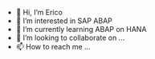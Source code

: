 - 👋 Hi, I’m Erico
- 👀 I’m interested in SAP ABAP 
- 🌱 I’m currently learning ABAP on HANA
- 💞️ I’m looking to collaborate on ...
- 📫 How to reach me ...

<!---
goRicko/goRicko is a ✨ special ✨ repository because its `README.md` (this file) appears on your GitHub profile.
You can click the Preview link to take a look at your changes.
--->
